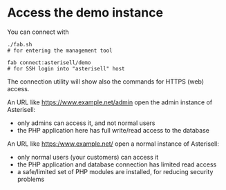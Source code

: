 # Access the demo instance

You can connect with 

```
./fab.sh
# for entering the management tool

fab connect:asterisell/demo
# for SSH login into "asterisell" host
```

The connection utility will show also the commands for HTTPS (web) access.

An URL like <https://www.example.net/admin> open the admin instance of
Asterisell:

  - only admins can access it, and not normal users
  - the PHP application here has full write/read access to the database

An URL like <https:/www.example.net/> open a normal instance of
Asterisell:

  - only normal users (your customers) can access it
  - the PHP application and database connection has limited read access
  - a safe/limited set of PHP modules are installed, for reducing security problems


